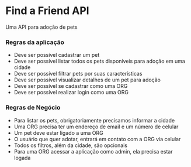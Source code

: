 # Find a Friend API

Uma API para adoção de pets

### Regras da aplicação

- Deve ser possível cadastrar um pet
- Deve ser possível listar todos os pets disponíveis para adoção em uma cidade
- Deve ser possível filtrar pets por suas características
- Deve ser possível visualizar detalhes de um pet para adoção
- Deve ser possível se cadastrar como uma ORG
- Deve ser possível realizar login como uma ORG

### Regras de Negócio

- Para listar os pets, obrigatoriamente precisamos informar a cidade
- Uma ORG precisa ter um endereço de email e um número de celular
- Um pet deve estar ligado a uma ORG
- O usuário que quer adotar, entrará em contato com a ORG via celular
- Todos os filtros, além da cidade, são opcionais
- Para uma ORG acessar a aplicação como admin, ela precisa estar logada

